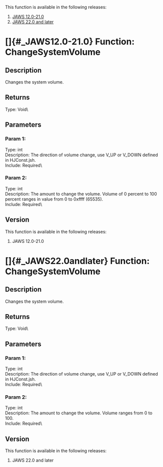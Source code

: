 This function is available in the following releases:

1.  [JAWS 12.0-21.0](#_JAWS12.0-21.0)
2.  [JAWS 22.0 and later](#_JAWS22.0andlater)

# []{#_JAWS12.0-21.0} Function: ChangeSystemVolume

## Description

Changes the system volume.

## Returns

Type: Void\

## Parameters

### Param 1:

Type: int\
Description: The direction of volume change, use V_UP or V_DOWN defined
in HJConst.jsh.\
Include: Required\

### Param 2:

Type: int\
Description: The amount to change the volume. Volume of 0 percent to 100
percent ranges in value from 0 to 0xffff (65535).\
Include: Required\

## Version

This function is available in the following releases:

1.  JAWS 12.0-21.0

# []{#_JAWS22.0andlater} Function: ChangeSystemVolume

## Description

Changes the system volume.

## Returns

Type: Void\

## Parameters

### Param 1:

Type: int\
Description: The direction of volume change, use V_UP or V_DOWN defined
in HJConst.jsh.\
Include: Required\

### Param 2:

Type: int\
Description: The amount to change the volume. Volume ranges from 0 to
100.\
Include: Required\

## Version

This function is available in the following releases:

1.  JAWS 22.0 and later
